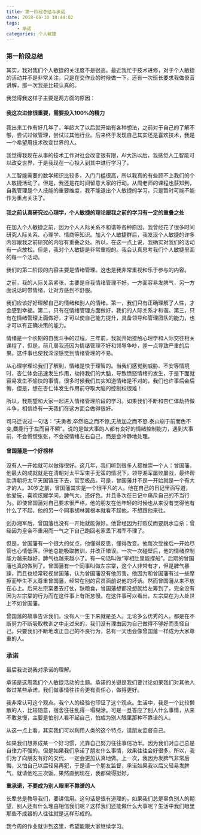 ```yaml
---
title: 第一阶段总结与承诺
date: 2018-06-10 18:44:02
tags: 
    - 承诺
categories: 个人敏捷
---
```


### 第一阶段总结

其实，我对我们个人敏捷的关注度不是很高。最近我忙于技术进修，对于个人敏捷的活动并不是非常关注，只是在交作业的时候做一下。还有一次班长要求我做录音讲解，那一次我是比较认真的。

我觉得我这样子主要是两方面的原因：

#### 我这次进修很重要，需要投入100%的精力

我出来工作有好几年了，年龄大了以后就开始有各种想法，之前对于自己的了解不够，尝试过做管理，尝试过其他行业。后来终于发现自己其实还是喜欢技术，我是一个希望用技术改变世界的人。

我觉得我现在从事的技术工作对社会改变很有限，AI大热以后，我感觉人工智能可以改变世界，于是我现在一心投入到其中进行学习了。

人工智能需要的数学知识比较多，入门门槛很高，所以我真的有些顾不上我们的个人敏捷活动了。但是，我还是花时间留意大家的行动，从周老师的课程也获知到，自我管理是个人技能的重要维度，我不能退出个人敏捷的学习。只是暂时可能不能作为重点关注了。

#### 我之前认真研究过心理学，个人敏捷的理论跟我之前的学习有一定的重叠之处

在加入个人敏捷之前，因为个人人际关系不和谐等各种原因，我曾经花了很多时间研究人际关系、心理学、情商等知识。加入个人敏捷群后，我发现个人敏捷的许多内容跟我之前研究的内容有重叠之处。所以，在这一点上说，我确实对我们的活动有一点放松。但是，我对个人敏捷是非常重视的。我会认真思考我们个人敏捷里面的每一个活动。

我们的第二阶段的内容主要是情绪管理。这也是我非常重视和乐于参与的内容。

之前，我的人际关系紧张，主要是自我情绪管理不好。一方面容易发脾气，另一方面说话时带情绪，让对方感到不舒服。

我们应该好好理解自己的情绪和别人的情绪。第一，我们只有正确理解了人性，才会感到幸福。第二，只有在情绪管理方面做好，我们的人际关系才和谐。第三，只有在情绪管理上面做好，才可以使自己能力提升，具备领导和管理团队的能力，也才可以有正确决策的能力。

情绪是一个长期的自我斗争的过程。三年前，我就开始接触心理学和人际交往相关课程了，但是，前几周我还因为情绪管理不好和领导争吵，差一点导致严重的后果。这件事也使我深深感觉到情绪管理的不易。

从心理学理论我们了解到，情绪是快于理智的。当我们感觉到威胁、不安等情境时，杏仁体会迅速发生作用，劫持我们的大脑，导致愤怒情绪的发生，于是下面就容易发生不愉快的事情。很多时候我们其实知道情绪是不对的，我们也许事后会后悔，但是，想在杏仁体发生作用前夺取大脑的控制权很难！

所以，我期望和大家一起进入情绪管理阶段的学习。如果我们不断和杏仁体劫持做斗争，相信终有一天我们在这方面会做得很好。

司马迁说过一句话：“夫勇者,卒然临之而不惊,无故加之而不怒.泰山崩于前而色不变,麋鹿行于左而目不瞬”。说的是做大事的人都有良好的情绪控制能力，遇到大事前，不会慌慌张张，不会被情绪左右自己，而是会冷静地处理。

#### 曾国藩是一个好榜样

没有人一开始就可以做得很好。这几年，我们听到很多人都推崇一个人：曾国藩。他最大的成就就是在清朝对太平军束手无策的情况下，领导湘军屡败屡战，最终帮助清朝将太平天国镇压下去，官至极品。可是，曾国藩并不是一开始就是一个有大才的人。30岁之前，曾国藩其实是一个很平凡的人。他在自己的日记里面写道，他爱玩，喜欢炫耀学问，脾气大，还好色。并且多次在日记中痛斥自己的不当行为。即使曾国藩对自己要求很严格，他的朋友在他年轻的时候也从来没有觉得他有什么了不起，他的另一个同事胡林翼根本就看不起他，不想跟他来往。

创办湘军后，曾国藩也没有一开始就能做好。他曾经因为打败仗而要跳水自杀；曾经因为皇帝不重用而一气之下自己跑回老家丢下湘军不理了。

但是，曾国藩有一个很大的优点，他懂得反思，懂得改变。他每次受挫后一开始尽管也心情低落，但他总能吸取教训，并改正错误。一次一次碰壁后，他的情绪控制能力越来越好，脾气也越来越小了。有一句话叫做“宰相肚里能撑船”，后期的曾国藩也真的做到了。曾国藩有一个同事叫做左宗棠，这个人非常有才，但是脾气暴躁，而且也经常轻视曾国藩，认为曾国藩没有他厉害。他因为和曾国藩有过一些摩擦而毕生不太尊重曾国藩，经常在别的官员面前说他的坏话。然而曾国藩从来不放在心上。后来左宗棠要去打仗，缺粮食，曾国藩想都没想就给左筹到了，完全没有因为左宗棠的行为而在这件事上有所怠慢。在这件事可以看出，左宗棠在为人处世上不如曾国藩。

曾国藩的故事告诉我们，没有人一生下来就是圣人。无论多么优秀的人，都是在不断努力不断吸取教训之中走过来的，我们没有理由因为自己做得不够好而责怪自己。只要我们不断地改正自己的不良行为，总有一天也会像曾国藩一样成为大家尊重的人。

### 承诺

最后我说说我对承诺的理解。

承诺是这周我们个人敏捷活动的主题。承诺的关键是我们要讨论如果我们对其他人做过某些承诺，我们做事情往往会更有责任心，做得更好。

我非常认可这个观点。我个人的经验也印证了这个观点。生活中，我是一个比较懒散的人，比较随意，宿舍往往乱得一塌糊涂。可是一旦答应了别人什么事情，从来不敢怠慢，主要是怕别人看不起自己，怕成为别人眼里那种不靠谱的人。

从这一点上看，其实我们可以利用人类的这个特点，请朋友监督自己。

如果我们想养成某一个好习惯，光靠自己努力往往事倍功半。因为我们对自己总是自律力不强的。但是如果我们承诺了朋友什么事情，效果往往会好很多。所以，我们为了向朋友有好的交代，一定会更加认真地做。上一次，我因为发脾气非常后悔，又怕自己以后轻易再犯，于是请一个朋友监督，承诺如果我以后又轻易发脾气，就请他吃三次饭。果然直到现在，我都做得挺好。

**重承诺，不要成为别人眼里不靠谱的人**

长辈总是教导我们，要讲信用。这句话是很有道理的。如果我们总是辜负别人的期望，别人还有什么理由相信我们呢？这样我们还能做什么大事呢？生活中我们眼里那些不成器的人往往就是这样形成的。

我今周的作业就讲到这里，希望能跟大家继续学习。

